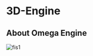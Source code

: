 # 3D-Engine


## About Omega Engine
![fis1](https://user-images.githubusercontent.com/79161102/212576726-6051841c-d5a8-48f6-a3d9-6b5af09c835c.PNG)
